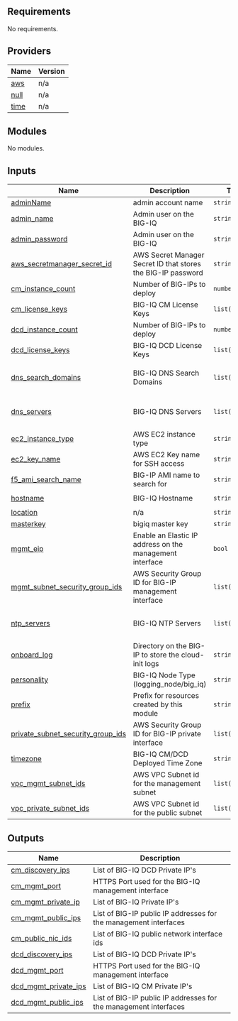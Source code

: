 ## Requirements

No requirements.

## Providers

| Name | Version |
|------|---------|
| <a name="provider_aws"></a> [aws](#provider\_aws) | n/a |
| <a name="provider_null"></a> [null](#provider\_null) | n/a |
| <a name="provider_time"></a> [time](#provider\_time) | n/a |

## Modules

No modules.

## Inputs

| Name | Description | Type | Default | Required |
|------|-------------|------|---------|:--------:|
| <a name="input_adminName"></a> [adminName](#input\_adminName) | admin account name | `string` | `"admin"` | no |
| <a name="input_admin_name"></a> [admin\_name](#input\_admin\_name) | Admin user on the BIG-IQ | `string` | `"admin"` | no |
| <a name="input_admin_password"></a> [admin\_password](#input\_admin\_password) | Admin user on the BIG-IQ | `string` | n/a | yes |
| <a name="input_aws_secretmanager_secret_id"></a> [aws\_secretmanager\_secret\_id](#input\_aws\_secretmanager\_secret\_id) | AWS Secret Manager Secret ID that stores the BIG-IP password | `string` | n/a | yes |
| <a name="input_cm_instance_count"></a> [cm\_instance\_count](#input\_cm\_instance\_count) | Number of BIG-IPs to deploy | `number` | `1` | no |
| <a name="input_cm_license_keys"></a> [cm\_license\_keys](#input\_cm\_license\_keys) | BIG-IQ CM License Keys | `list(string)` | n/a | yes |
| <a name="input_dcd_instance_count"></a> [dcd\_instance\_count](#input\_dcd\_instance\_count) | Number of BIG-IPs to deploy | `number` | `1` | no |
| <a name="input_dcd_license_keys"></a> [dcd\_license\_keys](#input\_dcd\_license\_keys) | BIG-IQ DCD License Keys | `list(string)` | n/a | yes |
| <a name="input_dns_search_domains"></a> [dns\_search\_domains](#input\_dns\_search\_domains) | BIG-IQ DNS Search Domains | `list(string)` | <pre>[<br>  "test.local"<br>]</pre> | no |
| <a name="input_dns_servers"></a> [dns\_servers](#input\_dns\_servers) | BIG-IQ DNS Servers | `list(string)` | <pre>[<br>  "169.254.169.253"<br>]</pre> | no |
| <a name="input_ec2_instance_type"></a> [ec2\_instance\_type](#input\_ec2\_instance\_type) | AWS EC2 instance type | `string` | `"m4.xlarge"` | no |
| <a name="input_ec2_key_name"></a> [ec2\_key\_name](#input\_ec2\_key\_name) | AWS EC2 Key name for SSH access | `string` | n/a | yes |
| <a name="input_f5_ami_search_name"></a> [f5\_ami\_search\_name](#input\_f5\_ami\_search\_name) | BIG-IP AMI name to search for | `string` | `"F5 Hourly BIG-IQ-8*"` | no |
| <a name="input_hostname"></a> [hostname](#input\_hostname) | BIG-IQ Hostname | `string` | `"buggered-thing-already"` | no |
| <a name="input_location"></a> [location](#input\_location) | n/a | `string` | `"apsoutheast2"` | no |
| <a name="input_masterkey"></a> [masterkey](#input\_masterkey) | bigiq master key | `string` | `"ThisIsIt%1234"` | no |
| <a name="input_mgmt_eip"></a> [mgmt\_eip](#input\_mgmt\_eip) | Enable an Elastic IP address on the management interface | `bool` | `true` | no |
| <a name="input_mgmt_subnet_security_group_ids"></a> [mgmt\_subnet\_security\_group\_ids](#input\_mgmt\_subnet\_security\_group\_ids) | AWS Security Group ID for BIG-IP management interface | `list(any)` | n/a | yes |
| <a name="input_ntp_servers"></a> [ntp\_servers](#input\_ntp\_servers) | BIG-IQ NTP Servers | `list(string)` | <pre>[<br>  "169.254.169.123"<br>]</pre> | no |
| <a name="input_onboard_log"></a> [onboard\_log](#input\_onboard\_log) | Directory on the BIG-IP to store the cloud-init logs | `string` | `"/var/log/startup-script.log"` | no |
| <a name="input_personality"></a> [personality](#input\_personality) | BIG-IQ Node Type (logging\_node/big\_iq) | `string` | `""` | no |
| <a name="input_prefix"></a> [prefix](#input\_prefix) | Prefix for resources created by this module | `string` | `"terraform-aws-bigiq-demo"` | no |
| <a name="input_private_subnet_security_group_ids"></a> [private\_subnet\_security\_group\_ids](#input\_private\_subnet\_security\_group\_ids) | AWS Security Group ID for BIG-IP private interface | `list(any)` | n/a | yes |
| <a name="input_timezone"></a> [timezone](#input\_timezone) | BIG-IQ CM/DCD Deployed Time Zone | `string` | `"Australia/Sydney"` | no |
| <a name="input_vpc_mgmt_subnet_ids"></a> [vpc\_mgmt\_subnet\_ids](#input\_vpc\_mgmt\_subnet\_ids) | AWS VPC Subnet id for the management subnet | `list(any)` | n/a | yes |
| <a name="input_vpc_private_subnet_ids"></a> [vpc\_private\_subnet\_ids](#input\_vpc\_private\_subnet\_ids) | AWS VPC Subnet id for the public subnet | `list(any)` | n/a | yes |

## Outputs

| Name | Description |
|------|-------------|
| <a name="output_cm_discovery_ips"></a> [cm\_discovery\_ips](#output\_cm\_discovery\_ips) | List of BIG-IQ DCD Private IP's |
| <a name="output_cm_mgmt_port"></a> [cm\_mgmt\_port](#output\_cm\_mgmt\_port) | HTTPS Port used for the BIG-IQ management interface |
| <a name="output_cm_mgmt_private_ip"></a> [cm\_mgmt\_private\_ip](#output\_cm\_mgmt\_private\_ip) | List of BIG-IQ Private IP's |
| <a name="output_cm_mgmt_public_ips"></a> [cm\_mgmt\_public\_ips](#output\_cm\_mgmt\_public\_ips) | List of BIG-IP public IP addresses for the management interfaces |
| <a name="output_cm_public_nic_ids"></a> [cm\_public\_nic\_ids](#output\_cm\_public\_nic\_ids) | List of BIG-IQ public network interface ids |
| <a name="output_dcd_discovery_ips"></a> [dcd\_discovery\_ips](#output\_dcd\_discovery\_ips) | List of BIG-IQ DCD Private IP's |
| <a name="output_dcd_mgmt_port"></a> [dcd\_mgmt\_port](#output\_dcd\_mgmt\_port) | HTTPS Port used for the BIG-IQ management interface |
| <a name="output_dcd_mgmt_private_ips"></a> [dcd\_mgmt\_private\_ips](#output\_dcd\_mgmt\_private\_ips) | List of BIG-IQ CM Private IP's |
| <a name="output_dcd_mgmt_public_ips"></a> [dcd\_mgmt\_public\_ips](#output\_dcd\_mgmt\_public\_ips) | List of BIG-IP public IP addresses for the management interfaces |
